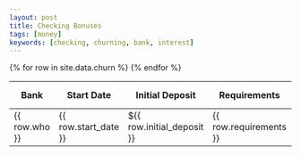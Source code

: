 ```yaml
---
layout: post
title: Checking Bonuses
tags: [money]
keywords: [checking, churning, bank, interest]
---
```


<table>
<thead>
<tr>
	<th>Bank</th>
	<th>Start Date</th>
	<th>Initial Deposit</th>
	<th>Requirements</th>
	<th>Completed Date</th>
	<th>Bonus Received</th>
	<th>Bonus</th>
</tr>
</thead>
<tbody>
{% for row in site.data.churn %}
<tr>
	<td>{{ row.who }}</td>
	<td>{{ row.start_date }}</td>
	<td>${{ row.initial_deposit }}</td>
	<td>{{ row.requirements }}</td>
	<td>{{ row.completed_date }}</td>
	<td>{{ row.bonus_date }}</td>
	<td>${{ row.bonus }}</td>
</tr>
{% endfor %}
</tbody>
</table>
